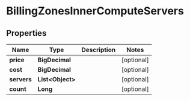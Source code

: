 

# BillingZonesInnerComputeServers


## Properties

| Name | Type | Description | Notes |
|------------ | ------------- | ------------- | -------------|
|**price** | **BigDecimal** |  |  [optional] |
|**cost** | **BigDecimal** |  |  [optional] |
|**servers** | **List&lt;Object&gt;** |  |  [optional] |
|**count** | **Long** |  |  [optional] |



